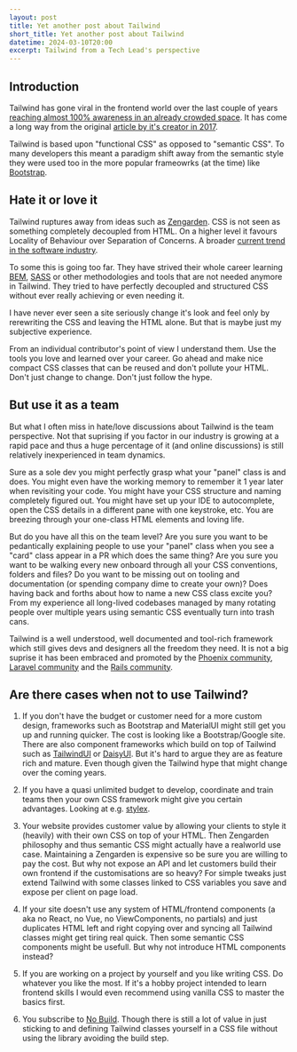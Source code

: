 ```yaml
---
layout: post
title: Yet another post about Tailwind
short_title: Yet another post about Tailwind
datetime: 2024-03-10T20:00
excerpt: Tailwind from a Tech Lead's perspective
---
```


## Introduction

Tailwind has gone viral in the frontend world over the last couple of years [reaching almost 100% awareness in an already crowded space](https://2023.stateofcss.com/en-US/css-frameworks/). It has come a long way from the original
[article by it's creator in 2017](https://adamwathan.me/css-utility-classes-and-separation-of-concerns/).

Tailwind is based upon "functional CSS" as opposed to "semantic CSS". To many developers this meant a paradigm shift
away from the semantic style they were used too in the more popular frameowrks (at the time) like [Bootstrap](https://getbootstrap.com/). 

## Hate it or love it

Tailwind ruptures away from ideas such as [Zengarden](https://csszengarden.com/). CSS is not seen as something
completely decoupled from HTML. On a higher level it favours Locality of Behaviour over Separation of
Concerns. A broader [current trend in the software industry](https://grugbrain.dev/#grug-on-soc).

To some this is going too far. They have strived their whole career learning [BEM](https://getbem.com/), [SASS](https://sass-lang.com/) or other 
methodologies and tools that are not needed anymore in Tailwind. They tried to have perfectly decoupled and structured CSS
without ever really achieving or even needing it.

I have never ever seen a site seriously change it's look and feel only by
rerewriting the CSS and leaving the HTML alone. But
that is maybe just my subjective experience.

From an individual contributor's point of view I understand them. Use the tools you love and learned over your career. 
Go ahead and make nice compact CSS classes that can be reused and don't pollute your HTML. Don't just change to change. Don't just follow the hype.

## But use it as a team

But what I often miss in hate/love discussions about Tailwind is the team perspective. Not that suprising if you factor
in our industry is growing at a rapid pace and thus a huge percentage of it (and online discussions) is still relatively inexperienced in team dynamics.

Sure as a sole dev you might perfectly grasp what your "panel" class is and does. You might even have the working memory to remember it 1 year later
when revisiting your code. You might have your CSS structure and naming completely figured out. You might have set up your IDE to
autocomplete, open the CSS details in a different pane with one keystroke, etc. You are breezing through your one-class
HTML elements and loving life.

But do you have all this on the team level? Are you sure you want to be pedantically explaining people to use your "panel" class when
you see a "card" class appear in a PR which does the same thing? Are you sure you want to be
walking every new onboard through all your CSS conventions, folders and files? Do you want to be missing
out on tooling and documentation (or spending company dime to create your own)? Does having back and
forths about how to name a new CSS class excite you? From my experience all long-lived codebases managed by many rotating people over multiple years using semantic CSS eventually turn into trash cans.

Tailwind is a well understood, well documented and tool-rich framework which still gives devs and designers all the
freedom they need. It is not a big suprise it has been embraced and promoted by the [Phoenix community](https://www.phoenixframework.org/blog/phoenix-1.7-final-released), [Laravel community](https://twitter.com/taylorotwell/status/1691834170832560257) and the [Rails community](https://www.youtube.com/watch?v=TNXM4bqGqek). 

## Are there cases when not to use Tailwind?

1. If you don't have the budget or customer need for a more custom design, frameworks such as Bootstrap and MaterialUI might
still get you up and running quicker. The cost is looking like a Bootstrap/Google site. There are also component frameworks which build on top of Tailwind such as
[TailwindUI](https://tailwindui.com/) or [DaisyUI](https://daisyui.com/). But it's hard to argue they are as feature
rich and mature. Even though given the Tailwind hype that might change over the coming years.

2. If you have a quasi unlimited budget to develop, coordinate and train teams then your own CSS framework might give you certain advantages.
Looking at e.g. [stylex](https://stylexjs.com/).

3. Your website provides customer value by allowing your clients to style it (heavily) with their own CSS on top of your
HTML. Then Zengarden philosophy and thus semantic CSS might actually have a realworld use case. Maintaining a
Zengarden is expensive so be sure you are willing to pay the cost. But why not expose an API and let customers build
their own frontend if the customisations are so heavy? For simple tweaks just extend Tailwind with
some classes linked to CSS variables you save and expose per client on page load.

4. If your site doesn't use any system of HTML/frontend components (a aka no React, no Vue, no ViewComponents, no partials) and just duplicates HTML
left and right copying over and syncing all Tailwind classes might get tiring real quick. Then some semantic CSS
components might be usefull. But why not introduce HTML components instead?

5. If you are working on a project by yourself and you like writing CSS. Do whatever you like the most. If it's a hobby project intended to learn
frontend skills I would even recommend using vanilla CSS to master the basics first.

6. You subscribe to [No Build](https://world.hey.com/dhh/you-can-t-get-faster-than-no-build-7a44131c). Though there is still a lot of value in just sticking to and defining Tailwind classes yourself in a CSS file without using the library avoiding the build step.

